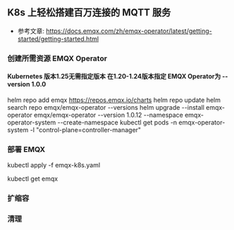 ## K8s 上轻松搭建百万连接的 MQTT 服务

- 参考文章: https://docs.emqx.com/zh/emqx-operator/latest/getting-started/getting-started.html

### 创建所需资源 EMQX Operator
#### Kubernetes 版本1.25无需指定版本  在1.20-1.24版本指定 EMQX Operator为 --version 1.0.0

helm repo add emqx https://repos.emqx.io/charts
helm repo update
helm search repo emqx/emqx-operator --versions
helm upgrade --install emqx-operator emqx/emqx-operator --version 1.0.12   --namespace emqx-operator-system --create-namespace
kubectl get pods -n emqx-operator-system -l "control-plane=controller-manager"

### 部署 EMQX

kubectl apply -f emqx-k8s.yaml

kubectl get emqx

### 扩缩容


### 清理
